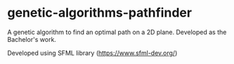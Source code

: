 # genetic-algorithms-pathfinder
A genetic algorithm to find an optimal path on a 2D plane. Developed as the Bachelor's work.

Developed using SFML library (https://www.sfml-dev.org/)
